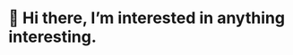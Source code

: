 
# 👋 Hi there, I’m interested in anything interesting.

<!---
- 🌱 I’m currently learning Computer Vision
- 💞️ I’m looking to collaborate on Computer Vision
- 📫 How to reach me: lirong0329 at qq.com
--->

<!---
![](https://img.shields.io/badge/-Python-blue) ![](https://img.shields.io/badge/-Pytorch-orange)
--->

<!---
![iris0329's GitHub stats](https://github-readme-stats.vercel.app/api?username=iris0329&show_icons=true&theme=radical)
--->

<!---
iris0329/iris0329 is a ✨ special ✨ repository because its `README.md` (this file) appears on your GitHub profile.
You can click the Preview link to take a look at your changes.
--->
